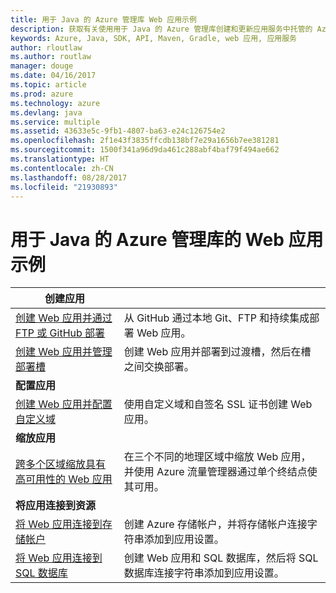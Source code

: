 ```yaml
---
title: 用于 Java 的 Azure 管理库 Web 应用示例
description: 获取有关使用用于 Java 的 Azure 管理库创建和更新应用服务中托管的 Azure Web 应用的示例代码
keywords: Azure, Java, SDK, API, Maven, Gradle, web 应用, 应用服务
author: rloutlaw
ms.author: routlaw
manager: douge
ms.date: 04/16/2017
ms.topic: article
ms.prod: azure
ms.technology: azure
ms.devlang: java
ms.service: multiple
ms.assetid: 43633e5c-9fb1-4807-ba63-e24c126754e2
ms.openlocfilehash: 2f1e43f3835ffcdb138bf7e29a1656b7ee381281
ms.sourcegitcommit: 1500f341a96d9da461c288abf4baf79f494ae662
ms.translationtype: HT
ms.contentlocale: zh-CN
ms.lasthandoff: 08/28/2017
ms.locfileid: "21930893"
---
```

# <a name="azure-management-libraries-for-java-samples-for-web-apps"></a>用于 Java 的 Azure 管理库的 Web 应用示例

| **创建应用** ||
|---|---|
| [创建 Web 应用并通过 FTP 或 GitHub 部署][1] | 从 GitHub 通过本地 Git、FTP 和持续集成部署 Web 应用。 |
| [创建 Web 应用并管理部署槽][2] | 创建 Web 应用并部署到过渡槽，然后在槽之间交换部署。 |
| **配置应用** ||
| [创建 Web 应用并配置自定义域][3] | 使用自定义域和自签名 SSL 证书创建 Web 应用。 |
| **缩放应用** ||
| [跨多个区域缩放具有高可用性的 Web 应用][4] | 在三个不同的地理区域中缩放 Web 应用，并使用 Azure 流量管理器通过单个终结点使其可用。 | 
| **将应用连接到资源** ||
| [将 Web 应用连接到存储帐户][5] | 创建 Azure 存储帐户，并将存储帐户连接字符串添加到应用设置。 |
| [将 Web 应用连接到 SQL 数据库][6] | 创建 Web 应用和 SQL 数据库，然后将 SQL 数据库连接字符串添加到应用设置。 |

[1]: java-sdk-configure-webapp-sources.md
[2]: https://azure.microsoft.com/resources/samples/app-service-java-manage-staging-and-production-slots-for-web-apps/
[3]: https://azure.microsoft.com/resources/samples/app-service-java-manage-web-apps-with-custom-domains/
[4]: https://azure.microsoft.com/resources/samples/app-service-java-scale-web-apps-on-linux/
[5]: https://azure.microsoft.com/resources/samples/app-service-java-manage-storage-connections-for-web-apps/
[6]: https://azure.microsoft.com/resources/samples/app-service-java-manage-data-connections-for-web-apps/